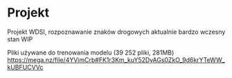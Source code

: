 # Projekt
Projekt WDSI, rozpoznawanie znaków drogowych aktualnie bardzo wczesny stan WIP

Pliki używane do trenowania modelu (39 252 pliki, 281MB)
https://mega.nz/file/4YVimCrb#FK1r3Km_kuY52DyAGs0ZkO_9d6krYTeWW_kUBFUCVVc
